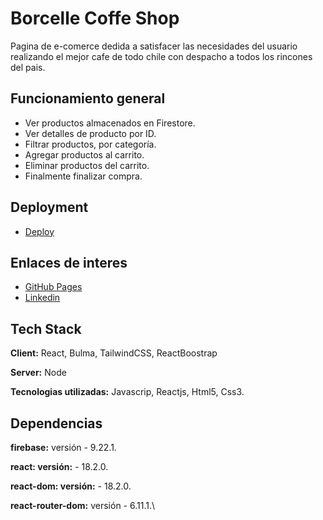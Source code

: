 
# Borcelle Coffe Shop

Pagina de e-comerce dedida a satisfacer las necesidades del usuario realizando el mejor cafe de todo chile con despacho a todos los rincones del pais.




## Funcionamiento general

- Ver productos almacenados en Firestore.
- Ver detalles de producto por ID.
- Filtrar productos, por categoría.
- Agregar productos al carrito.
- Eliminar productos del carrito.
- Finalmente finalizar compra.


## Deployment

 - [Deploy]()



## Enlaces de interes

 - [GitHub Pages]()
 - [Linkedin](https://www.linkedin.com/in/freddy-saldivia-15b40872/)


## Tech Stack

**Client:** React, Bulma, TailwindCSS, ReactBoostrap

**Server:** Node

**Tecnologias utilizadas:** Javascrip, Reactjs, Html5, Css3.



## Dependencias

**firebase:** versión - 9.22.1.

**react: versión:** - 18.2.0.

**react-dom: versión:** - 18.2.0.

**react-router-dom:** versión - 6.11.1.\
